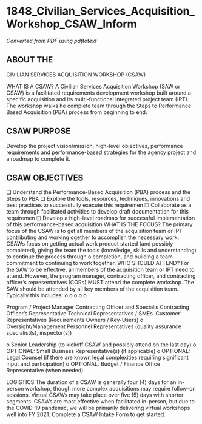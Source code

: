 # 1848_Civilian_Services_Acquisition_Workshop_CSAW_Inform

_Converted from PDF using pdftotext_

## ABOUT THE
CIVILIAN SERVICES ACQUISITION WORKSHOP (CSAW)

WHAT IS A CSAW?
A Civilian Services Acquisition Workshop (SAW or CSAW) is a facilitated requirements development workshop
built around a specific acquisition and its multi-functional integrated project team (IPT). The workshop walks
he complete team through the ​Steps to Performance Based Acquisition​ (PBA) process from beginning to end.
## CSAW PURPOSE
Develop the project vision/mission, high-level objectives, performance requirements and performance-based
strategies for the agency project and a roadmap to complete it.
## CSAW OBJECTIVES
❏ Understand​ the Performance-Based Acquisition (PBA) process and the Steps to PBA
❏ Explore​ the tools, resources, techniques, innovations and best practices to successfully execute this
requiremen
❏ Collaborate ​as a team through facilitated activities to develop draft documentation for this
requiremen
❏ Develop​ a high-level roadmap for successful implementation of this performance-based acquisition
WHAT IS THE FOCUS?
The primary focus of the CSAW is to get all members of the acquisition team or IPT contributing and working
ogether to accomplish the necessary work. CSAWs focus on getting actual work product started (and possibly
completed), giving the team the tools (knowledge, skills and understanding) to continue the process through
o completion, and building a team commitment to continuing to work together.
WHO SHOULD ATTEND?
For the SAW to be effective, all members of the acquisition team or IPT need to attend. However, the
program manager, contracting officer, and contracting officer’s representatives (CORs) ​MUST​ attend the
complete workshop. The SAW should be attended by all key members of the acquisition team. Typically this
includes:
o
o
o
o
o

Program / Project Manager
Contracting Officer and Specialis
Contracting Officer’s Representative
Technical Representatives / SMEs
‘Customer’ Representatives
(Requirements Owners / Key-Users)
o Oversight/Management Personnel
Representatives​ (quality assurance
specialist(s), inspector(s))

o Senior Leadership​ (to kickoff CSAW and
possibly attend on the last day)
o OPTIONAL: ​Small Business
Representative(s)​ (if applicable)
o OPTIONAL: ​Legal Counsel​ (if there are
known legal complexities requiring
significant input and participation)
o OPTIONAL: ​Budget / Finance Office
Representative ​(when needed)

LOGISTICS
The duration of a CSAW is generally four (4) days for an in-person workshop, though more complex
acquisitions may require follow-on sessions. Virtual CSAWs may take place over five (5) days with shorter
segments. CSAWs are most effective when facilitated in-person, but due to the COVID-19 pandemic, we will
be primarily delivering virtual workshops well into FY 2021. Complete a ​CSAW Intake Form​ to get started.

